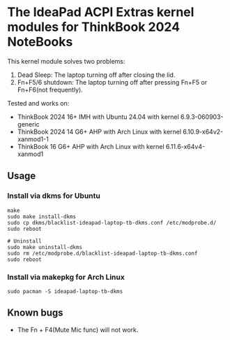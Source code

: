 # The IdeaPad ACPI Extras kernel modules for ThinkBook 2024 NoteBooks

This kernel module solves two problems:

1. Dead Sleep: The laptop turning off after closing the lid.
2. Fn+F5/6 shutdown: The laptop turning off after pressing Fn+F5 or Fn+F6(not frequently).

Tested and works on:

- ThinkBook 2024 16+ IMH with Ubuntu 24.04 with kernel 6.9.3-060903-generic
- ThinkBook 2024 14 G6+ AHP with Arch Linux with kernel 6.10.9-x64v2-xanmod1-1
- ThinkBook 16 G6+ AHP with Arch Linux with kernel 6.11.6-x64v4-xanmod1

## Usage

### Install via dkms for Ubuntu

```shell
make
sudo make install-dkms
sudo cp dkms/blacklist-ideapad-laptop-tb-dkms.conf /etc/modprobe.d/
sudo reboot

# Uninstall
sudo make uninstall-dkms
sudo rm /etc/modprobe.d/blacklist-ideapad-laptop-tb-dkms.conf
sudo reboot
```

### Install via makepkg for Arch Linux

```shell
sudo pacman -S ideapad-laptop-tb-dkms
```

## Known bugs

- The Fn + F4(Mute Mic func) will not work.
